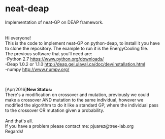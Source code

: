 # neat-deap
Implementation of neat-GP on DEAP framework. </br>
</br></br>
Hi everyone! </br>
This is the code to implement neat-GP on python-deap, to install it you have to clone the repository. 
The example to run it is the EnergyCooling file.</br>
The previous software that you'll need are: </br>
-Python 2.7  https://www.python.org/downloads/</br>
-Deap 1.0.2 or 1.1.0 http://deap.gel.ulaval.ca/doc/dev/installation.html</br>
-numpy http://www.numpy.org/ </br>

</br>
</br>
[Apr/2016]<b>New Status:</b><br>
There's a modification on crossover and mutation, previously we could make a crossover AND mutation to the same individual, however we modified the algorithm to do it like a standard GP, where the individual pass to the crossover OR mutation given a probability.
</br>
</br>
And that's all. <br>
If you have a problem please contact me: pjuarez@tree-lab.org <br>
Regards!
